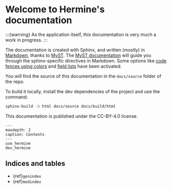 <!---  
SPDX-FileCopyrightText: Hermine team <hermine@inno3.fr> 
SPDX-License-Identifier: CC-BY-4.0
-->

# Welcome to Hermine's documentation

:::{warning}
As the application itself, this documentation is very much a work in progress.
:::

The documentation is created with Sphinx, and written (mostly) in [Markdown](https://www.markdownguide.org/basic-syntax), thanks to [MyST](https://myst-parser.readthedocs.io/en/latest/sphinx/index.html).
The [MyST documentation](https://myst-parser.readthedocs.io/en/latest/syntax/syntax.html) will guide you through the sphinx-specific directives in Markdown. Some options like [code fences using colors](https://myst-parser.readthedocs.io/en/latest/syntax/optional.html#code-fences-using-colons) and [field lists](https://myst-parser.readthedocs.io/en/latest/syntax/optional.html#field-lists) have been activated. 

You will find the source of this documentation in the `docs/source` folder of the repo.

To build it locally, install the dev dependencies of the project and use the command:

```bash
sphinx-build -b html docs/source docs/build/html
```

This documentation is published under the CC-BY-4.0 license. 

```{toctree}
---
maxdepth: 2
caption: Contents
---
use_hermine
dev_hermine
```


## Indices and tables

* {ref}`genindex`
* {ref}`modindex`
